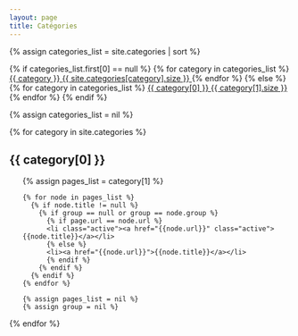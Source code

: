 ```yaml
---
layout: page
title: Catégories
---
```


<div class='list-group'>
  {% assign categories_list = site.categories | sort %}

  {% if categories_list.first[0] == null %}
    {% for category in categories_list %}
      <a href="/categories#{{ category }}-ref" class='list-group-item'>
        {{ category }} <span class='badge'>{{ site.categories[category].size }}</span>
      </a>
    {% endfor %}
  {% else %}
    {% for category in categories_list %}
      <a href="/categories#{{ category[0] }}-ref" class='list-group-item'>
        {{ category[0] }} <span class='badge'>{{ category[1].size }}</span>
      </a>
    {% endfor %}
  {% endif %}

  {% assign categories_list = nil %}
</div>


{% for category in site.categories %}
  <h2 class='category-header' id="{{ category[0] }}-ref">{{ category[0] }}</h2>
  <ul>
    {% assign pages_list = category[1] %}

    {% for node in pages_list %}
      {% if node.title != null %}
        {% if group == null or group == node.group %}
          {% if page.url == node.url %}
          <li class="active"><a href="{{node.url}}" class="active">{{node.title}}</a></li>
          {% else %}
          <li><a href="{{node.url}}">{{node.title}}</a></li>
          {% endif %}
        {% endif %}
      {% endif %}
    {% endfor %}

    {% assign pages_list = nil %}
    {% assign group = nil %}
  </ul>
{% endfor %}
